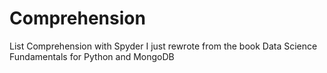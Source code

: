 # Comprehension
List Comprehension with Spyder
I just rewrote from the book Data Science Fundamentals for Python and MongoDB
